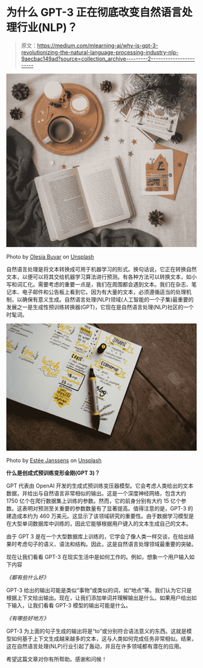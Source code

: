 # 为什么 GPT-3 正在彻底改变自然语言处理行业(NLP)？

> 原文：<https://medium.com/mlearning-ai/why-is-gpt-3-revolutionizing-the-natural-language-processing-industry-nlp-9aecbac149ad?source=collection_archive---------2----------------------->

![](img/ea4f0444c14332ce898dfca89c26d0a0.png)

Photo by [Olesia Buyar](https://unsplash.com/@olesichka?utm_source=medium&utm_medium=referral) on [Unsplash](https://unsplash.com?utm_source=medium&utm_medium=referral)

自然语言处理是将文本转换成可用于机器学习的形式。换句话说，它正在转换自然文本，以便可以将其交给机器学习算法进行预测。有各种方法可以转换文本，如小写和词汇化。需要考虑的重要一点是，我们在周围都会遇到文本。我们在杂志、笔记本、电子邮件和公告板上看到它。因为有大量的文本，必须遵循适当的处理机制，以确保有意义生成。自然语言处理(NLP)领域(人工智能的一个子集)最重要的发展之一是生成性预训练转换器(GPT)，它现在是自然语言处理(NLP)社区的一个时髦词。

![](img/76e1e8fbfe8888fcba055ea269888973.png)

Photo by [Estée Janssens](https://unsplash.com/@esteejanssens?utm_source=medium&utm_medium=referral) on [Unsplash](https://unsplash.com?utm_source=medium&utm_medium=referral)

**什么是创成式预训练变形金刚(GPT 3)？**

GPT 代表由 OpenAI 开发的生成式预训练变压器模型。它会考虑人类给出的文本数据，并给出与自然语言非常相似的输出。这是一个深度神经网络，包含大约 1750 亿个在爬行数据集上训练的参数。然而，它的前身分别有大约 15 亿个参数。这表明对预测至关重要的参数数量有了显著提高。值得注意的是，GPT-3 的建造成本约为 460 万美元。这显示了该领域研究的重要性。由于数据学习模型是在大型单词数据库中训练的，因此它能够根据用户键入的文本生成自己的文本。

由于 GPT 3 是在一个大型数据库上训练的，它学会了像人类一样交谈，在给出结果时考虑句子的语义、语法和结构。因此，这是自然语言处理领域最重要的突破。

现在让我们看看 GPT-3 在现实生活中是如何工作的。例如，想象一个用户输入如下内容

*《都有些什么好》*

GPT-3 给出的输出可能是类似“事物”或类似的词，如“地点”等。我们认为它只是根据上下文给出输出。现在，让我们添加单词并理解输出是什么。如果用户给出如下输入，让我们看看 GPT-3 模型的输出可能是什么。

*《有哪些好地方》*

GPT-3 为上面的句子生成的输出将是“to”或分别符合语法意义的东西。这就是模型如何基于上下文生成越来越多的文本，这与人类如何完成任务非常相似。结果，这在自然语言处理(NLP)行业引起了轰动，并且在许多领域都有潜在的应用。

希望这篇文章对你有所帮助。感谢和问候！